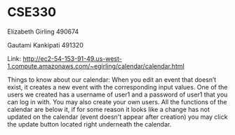 # CSE330

Elizabeth Girling 490674

Gautami Kankipati 491320

Link: http://ec2-54-153-91-49.us-west-1.compute.amazonaws.com/~egirling/calendar/calendar.html 

Things to know about our calendar:
  When you edit an event that doesn’t exist, it creates a new event with the corresponding input values. 
  One of the users we created has a username of user1 and a password of user1 that you can log in with. 
  You may also create your own users.
  All the functions of the calendar are below it, if for some reason it looks like a change has not updated on the calendar (event doesn't appear after
  creation) you may click the update button located right underneath the calendar. 


